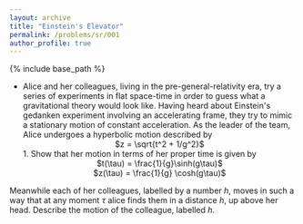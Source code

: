 ```yaml
---
layout: archive
title: "Einstein's Elevator"
permalink: /problems/sr/001
author_profile: true
---
```


{% include base_path %}

* Alice and her colleagues, living in the pre-general-relativity era, try a series of experiments in flat space-time in order to guess what a gravitational theory would look like. Having heard about Einstein's gedanken experiment involving an accelerating frame, they try to mimic a stationary motion of constant acceleration. As the leader of the team, Alice undergoes a hyperbolic motion described by <br>
    <center>
        $z = \sqrt{t^2 + 1/g^2}$
    </center>
    1. Show that her motion in terms of her proper time is given by
        <center>
            $t(\tau) = \frac{1}{g}\sinh(g\tau)$<br>
            $z(\tau) = \frac{1}{g} \cosh(g\tau)$
        </center>
Meanwhile each of her colleagues, labelled by a number $h$, moves in such a way that at any moment $\tau$ alice finds them in a distance $h$, up above her head. Describe the motion of the colleague, labelled $h$. 

